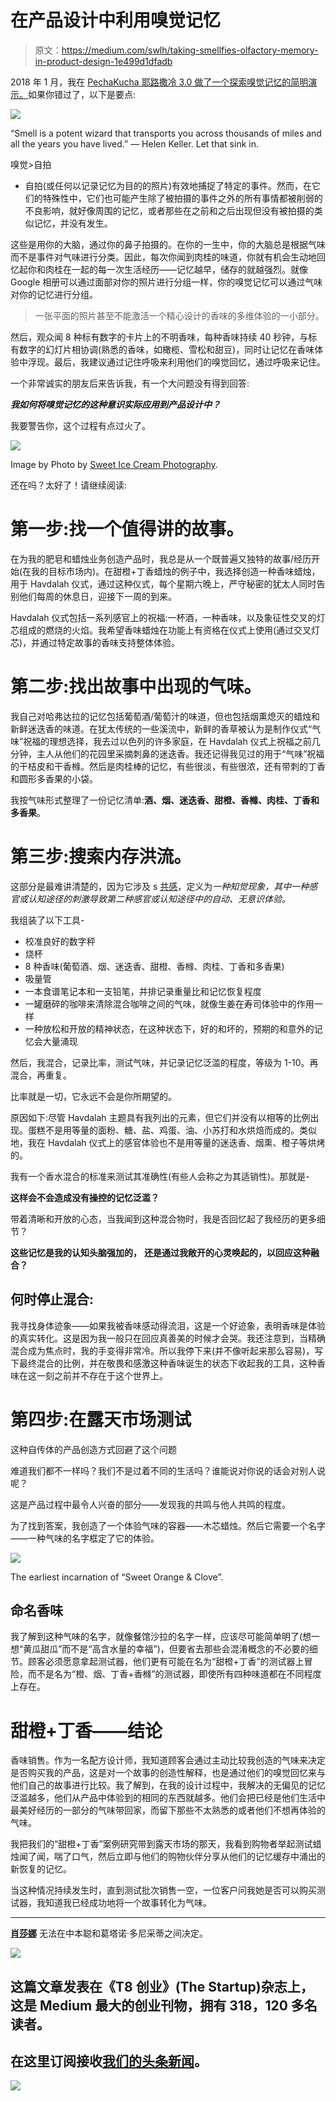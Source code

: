 # 在产品设计中利用嗅觉记忆

> 原文：<https://medium.com/swlh/taking-smellfies-olfactory-memory-in-product-design-1e499d1dfadb>

2018 年 1 月，我在 [PechaKucha 耶路撒冷 3.0 做了一个探索嗅觉记忆的简明演示。](https://www.pechakucha.org/faq)如果你错过了，以下是要点:

![](img/f07a9aba766ff4609259107ba4fd7985.png)

“Smell is a potent wizard that transports you across thousands of miles and all the years you have lived.” — Helen Keller. Let that sink in.

嗅觉>自拍

*   自拍(或任何以记录记忆为目的的照片)有效地捕捉了特定的事件。然而，在它们的特殊性中，它们也可能产生除了被拍摄的事件之外的所有事情都被削弱的不良影响，就好像周围的记忆，或者那些在之前和之后出现但没有被拍摄的类似记忆，并没有发生。

这些是用你的大脑，通过你的鼻子拍摄的。在你的一生中，你的大脑总是根据气味而不是事件对气味进行分类。因此，每次你闻到肉桂的味道，你就有机会生动地回忆起你和肉桂在一起的每一次生活经历——记忆越早，储存的就越强烈。就像 Google 相册可以通过面部对你的照片进行分组一样，你的嗅觉记忆可以通过气味对你的记忆进行分组。

> 一张平面的照片甚至不能激活一个精心设计的香味的多维体验的一小部分。

然后，观众闻 8 种标有数字的卡片上的不明香味，每种香味持续 40 秒钟，与标有数字的幻灯片相协调(熟悉的香味，如橄榄、雪松和甜豆)，同时让记忆在香味体验中浮现。最后，我建议通过记住呼吸来利用他们的嗅觉回忆，通过呼吸来记住。

一个非常诚实的朋友后来告诉我，有一个大问题没有得到回答:

***我如何将嗅觉记忆的这种意识实际应用到产品设计中？***

我要警告你，这个过程有点过火了。

![](img/1941cc5883cbad2696177d77351a27b0.png)

Image by Photo by [Sweet Ice Cream Photography](https://unsplash.com/photos/i2fORTFkc4w?utm_source=unsplash&utm_medium=referral&utm_content=creditCopyText).

还在吗？太好了！请继续阅读:

# 第一步:找一个值得讲的故事。

在为我的肥皂和蜡烛业务创造产品时，我总是从一个既普遍又独特的故事/经历开始(在我的目标市场内)。在甜橙+丁香蜡烛的例子中，我选择创造一种香味蜡烛，用于 Havdalah 仪式，通过这种仪式，每个星期六晚上，严守秘密的犹太人同时告别他们每周的休息日，迎接下一周的到来。

Havdalah 仪式包括一系列感官上的祝福:一杯酒，一种香味，以及象征性交叉的灯芯组成的燃烧的火焰。我希望香味蜡烛在功能上有资格在仪式上使用(通过交叉灯芯)，并通过特定故事的香味支持整体体验。

# 第二步:找出故事中出现的气味。

我自己对哈弗达拉的记忆包括葡萄酒/葡萄汁的味道，但也包括烟熏熄灭的蜡烛和新鲜迷迭香的味道。在犹太传统的一些溪流中，新鲜的香草被认为是制作仪式“气味”祝福的理想选择，我去过以色列的许多家庭，在 Havdalah 仪式上祝福之前几分钟，主人从他们的花园里采摘刺鼻的迷迭香。我还记得我见过的用于“气味”祝福的干桔皮和干香橼。然后是肉桂棒的记忆，有些很淡，有些很浓，还有带刺的丁香和圆形多香果的小袋。

我按气味形式整理了一份记忆清单:**酒、烟、迷迭香、甜橙、香橼、肉桂、丁香和多香果**。

# 第三步:搜索内存洪流。

这部分是最难讲清楚的，因为它涉及 s [共感](https://en.wikipedia.org/wiki/Synesthesia)，定义为*一种知觉现象，其中一种感官或认知途径的刺激导致第二种感官或认知途径中的自动、无意识体验。*

我组装了以下工具-

*   校准良好的数字秤
*   烧杯
*   8 种香味(葡萄酒、烟、迷迭香、甜橙、香橼、肉桂、丁香和多香果)
*   吸量管
*   一本食谱笔记本和一支铅笔，并排记录重量比和记忆恢复程度
*   一罐磨碎的咖啡来清除混合咖啡之间的气味，就像生姜在寿司体验中的作用一样
*   一种放松和开放的精神状态，在这种状态下，好的和坏的，预期的和意外的记忆会大量涌现

然后，我混合，记录比率，测试气味，并记录记忆泛滥的程度，等级为 1-10。再混合，再重复。

比率就是一切，它永远不会是你所期望的。

原因如下:尽管 Havdalah 主题具有我列出的元素，但它们并没有以相等的比例出现。蛋糕不是用等量的面粉、糖、盐、鸡蛋、油、小苏打和水烘焙而成的。类似地，我在 Havdalah 仪式上的感官体验也不是用等量的迷迭香、烟熏、橙子等烘烤的。

我有一个香水混合的标准来测试其准确性(有些人会称之为其适销性)。那就是-

**这样会不会造成没有操控的记忆泛滥？**

带着清晰和开放的心态，当我闻到这种混合物时，我是否回忆起了我经历的更多细节？

**这些记忆是我的认知头脑强加的，** **还是通过我敞开的心灵唤起的，以回应这种融合？**

## 何时停止混合:

我寻找身体迹象——如果我被香味感动得流泪，这是一个好迹象，表明香味是体验的真实转化。这是因为我一般只在回应真善美的时候才会哭。我还注意到，当精确混合成为焦点时，我的手变得非常冷。所以我停下来(并不像听起来那么容易)，写下最终混合的比例，并在敬畏和感激这种香味诞生的状态下收起我的工具，这种香味在这一刻之前并不存在于这个世界上。

# 第四步:在露天市场测试

这种自传体的产品创造方式回避了这个问题

难道我们都不一样吗？我们不是过着不同的生活吗？谁能说对你说的话会对别人说呢？

这是产品过程中最令人兴奋的部分——发现我的共鸣与他人共鸣的程度。

为了找到答案，我创造了一个体验气味的容器——木芯蜡烛。然后它需要一个名字——一种气味的名字框定了它的体验。

![](img/f34e16d4d0fcb5e9d3528e4d9c1d1dcd.png)

The earliest incarnation of “Sweet Orange & Clove”.

## 命名香味

我了解到这种气味的名字，就像餐馆沙拉的名字一样，应该尽可能简单明了(想一想“黄瓜甜瓜”而不是“高含水量的幸福”)，但要省去那些会混淆概念的不必要的细节。顾客必须愿意拿起测试器，他们更有可能在名为“甜橙+丁香”的测试器上冒险，而不是名为“橙、烟、丁香+香橼”的测试器，即使所有四种味道都在不同程度上存在。

# 甜橙+丁香——结论

香味销售。作为一名配方设计师，我知道顾客会通过主动比较我创造的气味来决定是否购买我的产品，这是对一个故事的创造性解释，也是通过他们的嗅觉回忆来与他们自己的故事进行比较。我了解到，在我的设计过程中，我解决的无偏见的记忆泛滥越多，他们从产品中体验到的相同的东西就越多。他们会把已经是他们生活中最美好经历的一部分的气味带回家，而留下那些不太熟悉的或者他们不想再体验的气味。

我把我们的“甜橙+丁香”案例研究带到露天市场的那天，我看到购物者举起测试蜡烛闻了闻，喘了口气，然后立即与他们的购物伙伴分享从他们的记忆缓存中涌出的新恢复的记忆。

当这种情况持续发生时，直到测试批次销售一空，一位客户问我她是否可以购买测试器，我知道我已经成功地将一个故事转化为气味。

___________

[**肖莎娜**](http://medium.com/@shoshanarubli/latest) 无法在中本聪和葛塔诺·多尼采蒂之间决定。

[![](img/308a8d84fb9b2fab43d66c117fcc4bb4.png)](https://medium.com/swlh)

## 这篇文章发表在《T8 创业》(The Startup)杂志上，这是 Medium 最大的创业刊物，拥有 318，120 多名读者。

## 在这里订阅接收[我们的头条新闻](http://growthsupply.com/the-startup-newsletter/)。

[![](img/b0164736ea17a63403e660de5dedf91a.png)](https://medium.com/swlh)
